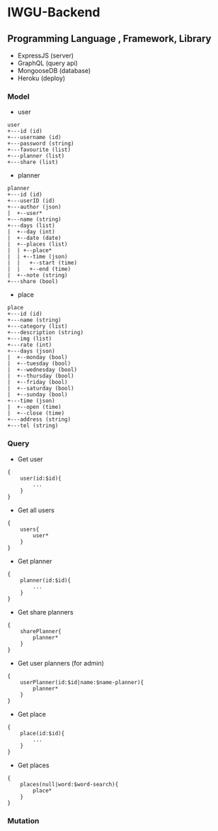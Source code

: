 # IWGU-Backend

## Programming Language , Framework, Library

- ExpressJS (server)
- GraphQL (query api)
- MongooseDB (database)
- Heroku (deploy)

### Model

- user

```
user
+---id (id)
+---username (id)
+---password (string)
+---favourite (list)
+---planner (list)
+---share (list)
```

- planner

```
planner
+---id (id)
+---userID (id)
+---author (json)
|  +--user*
+---name (string)
+---days (list)
|  +--day (int)
|  +--date (date)
|  +--places (list)
|  | +--place*
|  | +--time (json)
|  |   +--start (time)
|  |   +--end (time)
|  +--note (string)
+---share (bool)
```

- place

```
place
+---id (id)
+---name (string)
+---category (list)
+---description (string)
+---img (list)
+---rate (int)
+---days (json)
|  +--monday (bool)
|  +--tuesday (bool)
|  +--wednesday (bool)
|  +--thursday (bool)
|  +--friday (bool)
|  +--saturday (bool)
|  +--sunday (bool)
+---time (json)
|  +--open (time)
|  +--close (time)
+---address (string)
+---tel (string)
```

### Query

- Get user

```
{
    user(id:$id){
        ...
    }
}
```

- Get all users

```
{
    users{
        user*
    }
}
```

- Get planner

```
{
    planner(id:$id){
        ...
    }
}
```

- Get share planners

```
{
    sharePlanner{
        planner*
    }
}
```

- Get user planners (for admin)

```
{
    userPlanner(id:$id|name:$name-planner){
        planner*
    }
}
```

- Get place

```
{
    place(id:$id){
        ...
    }
}
```

- Get places

```
{
    places(null|word:$word-search){
        place*
    }
}
```

### Mutation
